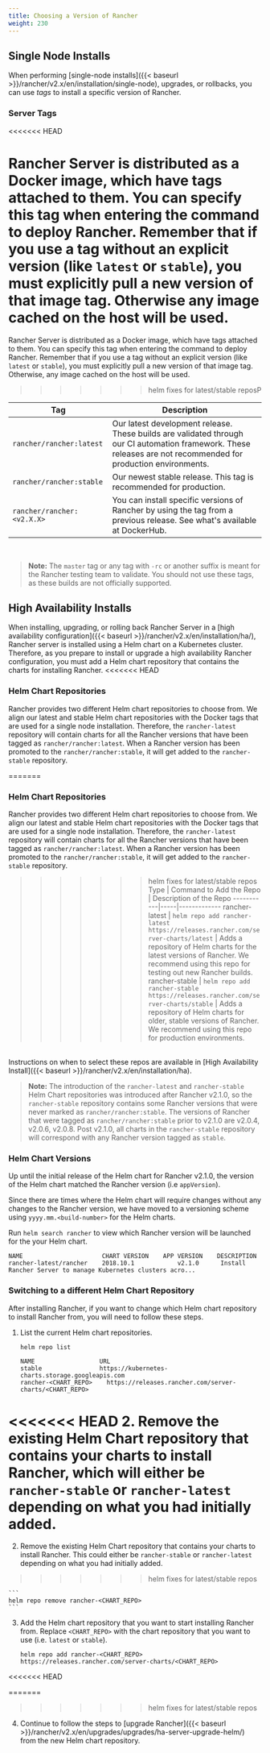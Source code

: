 ```yaml
---
title: Choosing a Version of Rancher
weight: 230
---
```


## Single Node Installs

When performing [single-node installs]({{< baseurl >}}/rancher/v2.x/en/installation/single-node), upgrades, or rollbacks, you can use _tags_ to install a specific version of Rancher.

### Server Tags

<<<<<<< HEAD

Rancher Server is distributed as a Docker image, which have tags attached to them. You can specify this tag when entering the command to deploy Rancher. Remember that if you use a tag without an explicit version (like `latest` or `stable`), you must explicitly pull a new version of that image tag. Otherwise any image cached on the host will be used.
=======
Rancher Server is distributed as a Docker image, which have tags attached to them. You can specify this tag when entering the command to deploy Rancher. Remember that if you use a tag without an explicit version (like `latest` or `stable`), you must explicitly pull a new version of that image tag. Otherwise, any image cached on the host will be used.
>>>>>>> helm fixes for latest/stable reposP

| Tag                        | Description                                                                                                                                                     |
| -------------------------- | --------------------------------------------------------------------------------------------------------------------------------------------------------------- |
| `rancher/rancher:latest`   | Our latest development release. These builds are validated through our CI automation framework. These releases are not recommended for production environments. |
| `rancher/rancher:stable`   | Our newest stable release. This tag is recommended for production.                                                                                              |
| `rancher/rancher:<v2.X.X>` | You can install specific versions of Rancher by using the tag from a previous release. See what's available at DockerHub.                                                                          |

<br/>

>**Note:** The `master` tag or any tag with `-rc` or another suffix is meant for the Rancher testing team to validate.  You should not use these tags, as these builds are not officially supported.

## High Availability Installs

When installing, upgrading, or rolling back Rancher Server in a [high availability configuration]({{< baseurl >}}/rancher/v2.x/en/installation/ha/), Rancher server is installed using a Helm chart on a Kubernetes cluster. Therefore, as you prepare to install or upgrade a high availability Rancher configuration, you must add a Helm chart repository that contains the charts for installing Rancher.
<<<<<<< HEAD

### Helm Chart Repositories

Rancher provides two different Helm chart repositories to choose from. We align our latest and stable Helm chart repositories with the Docker tags that are used for a single node installation. Therefore, the `rancher-latest` repository will contain charts for all the Rancher versions that have been tagged as `rancher/rancher:latest`. When a Rancher version has been promoted to the `rancher/rancher:stable`, it will get added to the `rancher-stable` repository.



=======

### Helm Chart Repositories

Rancher provides two different Helm chart repositories to choose from. We align our latest and stable Helm chart repositories with the Docker tags that are used for a single node installation. Therefore, the `rancher-latest` repository will contain charts for all the Rancher versions that have been tagged as `rancher/rancher:latest`. When a Rancher version has been promoted to the `rancher/rancher:stable`, it will get added to the `rancher-stable` repository.


>>>>>>> helm fixes for latest/stable repos
Type | Command to Add the Repo | Description of the Repo
-----------|-----|-------------
rancher-latest   | `helm repo add rancher-latest https://releases.rancher.com/server-charts/latest` | Adds a repository of Helm charts for the latest versions of Rancher. We recommend using this repo for testing out new Rancher builds.
rancher-stable  | `helm repo add rancher-stable https://releases.rancher.com/server-charts/stable` | Adds a repository of Helm charts for older, stable versions of Rancher. We recommend using this repo for production environments.
<br/>
Instructions on when to select these repos are available in [High Availability Install]({{< baseurl >}}/rancher/v2.x/en/installation/ha).

> **Note:** The introduction of the `rancher-latest` and `rancher-stable` Helm Chart repositories was introduced after Rancher v2.1.0, so the `rancher-stable` repository contains some Rancher versions that were never marked as `rancher/rancher:stable`. The versions of Rancher that were tagged as `rancher/rancher:stable` prior to v2.1.0 are v2.0.4, v2.0.6, v2.0.8. Post v2.1.0, all charts in the `rancher-stable` repository will correspond with any Rancher version tagged as `stable`.

### Helm Chart Versions

Up until the initial release of the Helm chart for Rancher v2.1.0, the version of the Helm chart matched the Rancher version (i.e `appVersion`).

Since there are times where the Helm chart will require changes without any changes to the Rancher version, we have moved to a versioning scheme using `yyyy.mm.<build-number>` for the Helm charts.

Run `helm search rancher` to view which Rancher version will be launched for the your Helm chart.  

```
NAME                      CHART VERSION    APP VERSION    DESCRIPTION                                                 
rancher-latest/rancher    2018.10.1            v2.1.0      Install Rancher Server to manage Kubernetes clusters acro...
```

### Switching to a different Helm Chart Repository

After installing Rancher, if you want to change which Helm chart repository to install Rancher from, you will need to follow these steps.

1. List the current Helm chart repositories.

    ```
    helm repo list

    NAME          	      URL                                              
    stable        	      https://kubernetes-charts.storage.googleapis.com
    rancher-<CHART_REPO>	https://releases.rancher.com/server-charts/<CHART_REPO>
    ```

<<<<<<< HEAD
2. Remove the existing Helm Chart repository that contains your charts to install Rancher, which will either be `rancher-stable` or `rancher-latest` depending on what you had initially added.
=======
2. Remove the existing Helm Chart repository that contains your charts to install Rancher. This could either be `rancher-stable` or `rancher-latest` depending on what you had initially added.
>>>>>>> helm fixes for latest/stable repos

    ```
    helm repo remove rancher-<CHART_REPO>
    ```

3. Add the Helm chart repository that you want to start installing Rancher from. Replace `<CHART_REPO>` with the chart repository that you want to use (i.e. `latest` or `stable`).

    ```
    helm repo add rancher-<CHART_REPO> https://releases.rancher.com/server-charts/<CHART_REPO>
    ```
<<<<<<< HEAD

=======
>>>>>>> helm fixes for latest/stable repos

4. Continue to follow the steps to [upgrade Rancher]({{< baseurl >}}/rancher/v2.x/en/upgrades/upgrades/ha-server-upgrade-helm/) from the new Helm chart repository.
